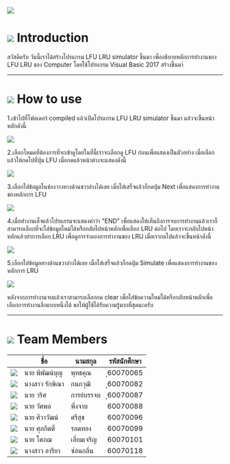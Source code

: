 ![](/pic/logo_1.png)

# ![](/pic/Home.png) Introduction
สวัสดีครับ วันนี้เราได้สร้างโปรแกรม LFU LRU simulator ขึ้นมา เพื่ออธิบายหลักการทำงานของ LFU LRU ของ Computer โดยใช้โปรแกรม Visual Basic 2017 สร้างขึ้นมา่



---



# ![](/pic/Help.png) How to use
1.เข้าไปที่โฟลเดอร์ compiled แล้วเปิดโปรแกรม LFU LRU simulator ขึ้นมา แล้วจะขึ้นหน้าหลักดังนี้


![](/pic/use1.JPG)


2.เลือกโหมดที่ต้องการที่จะเข้าดูโดยในที่นี้เราจะเลือกดู LFU ก่อนเพื่อแสดงเป็นตัวอย่าง เมื่อเลือกแล้วให้กดไปที่ปุ่ม LFU เมื่อกดแล้วหน้าต่างจะแสดงดังนี้

![](/pic/use2.JPG)


3.เลือกใส่ข้อมูลในช่องวางทางด้านขวาล่างได้เลย เมื่อใส่เสร็จแล้วก็กดปุ่ม Next เพื่อแสดงการทำงานของหลักการ LFU

![](/pic/use3.JPG)

4.เมื่อทำงานเส็จแล้วโปรแกรมจะแสดงคำว่า "END" เพื่อแสดงให้เห็นถึงการจบการทำงานแล้วเราก็สามารถเลือกที่จะใส่ข้อมูลใหม่ได้หรือกลับไปหน้าหลักเพื่อเลือก LRU ต่อไป โดยเราจะกลับไปหน้าหลักแล้วทำการเลือก LRU เพื่อดูการจำลองการทำงานของ LRU เมื่อเรากดไปแล้วจะขึ้นหน้าดังนี้

![](/pic/use4.JPG)

5.เลือกใส่ข้อมูลทางด้านขวาล่างได้เลย เมื่อใส่เสร็จแล้วก็กดปุ่ม Simulate เพื่อแสดงการทำงานของหลักการ LRU 

![](/pic/use5.JPG)

หลังจากการทำงานจบแล้วเราสามารถเลือกกด clear เพื่อใส่ข้อความใหม่ได้หรือกลับหน้าหลักเพื่อเลือกการทำงานอีกแบบหนึ่งได้ ขอให้ผู้ใช้ได้รับความรู้มากที่สุดนะครับ

---

# ![](/pic/Person.png) Team Members

|  |ชื่อ|นามสกุล|รหัสนักศึกษา|
|:-:|--|------|---------|
|![](/pic/mhee.JPG)|นาย พิพัฒน์บุญ| พุทธคุณ|ุ60070065|
|![](/pic/bamboo.JPG)|นางสาว รักษิณา| กนกวุฒิ|ุ60070082|
|![](/pic/wai.JPG)|นาย วริศ| การย์บรรจบ|ุ60070087|
|![](/pic/pee.JPG)|นาย วัศพล| พึ่งจาบ|60070088|
|![](/pic/donut.JPG)|นาย ศิวาวัฒน์| ศรีสุข|60070096|
|![](/pic/jame.JPG)|นาย ศุภกิตติ์| รอดทอง| 60070099|
|![](/pic/nai.JPG)|นาย โศภฌ| เอี่ยมเจริญ|60070101|
|![](/pic/nack.JPG)|นางสาว อารียา| ซ่อนกลิ่น|60070118|



